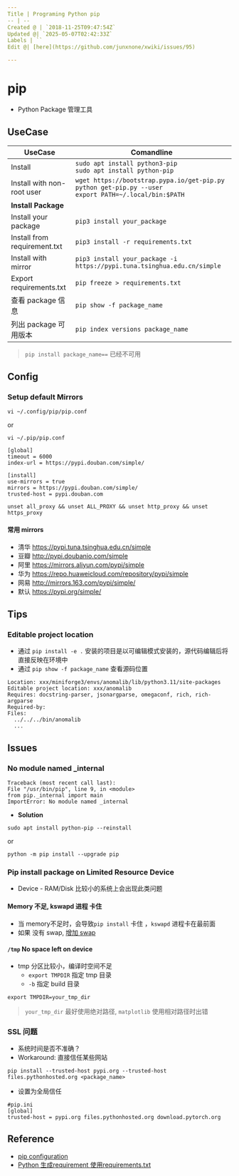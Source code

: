 ```yaml
---
Title | Programing Python pip
-- | --
Created @ | `2018-11-25T09:47:54Z`
Updated @| `2025-05-07T02:42:33Z`
Labels | ``
Edit @| [here](https://github.com/junxnone/xwiki/issues/95)

---
```

# pip
- Python Package 管理工具


## UseCase

UseCase | Comandline
-- | --
Install | `sudo apt install python3-pip`<br>`sudo apt install python-pip`
Install with non-root user | `wget https://bootstrap.pypa.io/get-pip.py`<br>`python get-pip.py --user`<br>`export PATH=~/.local/bin:$PATH`
**Install Package** |
Install your package | `pip3 install your_package`
Install from requirement.txt | `pip3 install -r requirements.txt`
Install with mirror | `pip3 install your_package -i https://pypi.tuna.tsinghua.edu.cn/simple`
Export requirements.txt | `pip freeze > requirements.txt`
查看 package 信息 | `pip show -f package_name`
列出 package 可用版本 | `pip index versions package_name`

> `pip install package_name==` 已经不可用

## Config
### Setup default Mirrors


```
vi ~/.config/pip/pip.conf
```
or
```
vi ~/.pip/pip.conf
```
```
[global]  
timeout = 6000
index-url = https://pypi.douban.com/simple/

[install]
use-mirrors = true
mirrors = https://pypi.douban.com/simple/
trusted-host = pypi.douban.com
```
```
unset all_proxy && unset ALL_PROXY && unset http_proxy && unset https_proxy
```

#### 常用 mirrors
- 清华 https://pypi.tuna.tsinghua.edu.cn/simple
- 豆瓣 http://pypi.doubanio.com/simple
- 阿里 https://mirrors.aliyun.com/pypi/simple
- 华为 https://repo.huaweicloud.com/repository/pypi/simple
- 网易 http://mirrors.163.com/pypi/simple/
- 默认 https://pypi.org/simple/

## Tips

### Editable project location

- 通过 `pip install -e .` 安装的项目是以可编辑模式安装的，源代码编辑后将直接反映在环境中
- 通过 `pip show -f package_name` 查看源码位置

```
Location: xxx/miniforge3/envs/anomalib/lib/python3.11/site-packages
Editable project location: xxx/anomalib
Requires: docstring-parser, jsonargparse, omegaconf, rich, rich-argparse
Required-by:
Files:
  ../../../bin/anomalib
  ...

```



## Issues

### No module named _internal
```
Traceback (most recent call last):   
File "/usr/bin/pip", line 9, in <module>     
from pip._internal import main 
ImportError: No module named _internal
```

- **Solution**

```
sudo apt install python-pip --reinstall
```
or

```
python -m pip install --upgrade pip
```

### Pip install package on Limited Resource Device

- Device - RAM/Disk 比较小的系统上会出现此类问题

#### Memory 不足, kswapd 进程 卡住
- 当 memory不足时，会导致`pip install` 卡住 ，`kswapd` 进程卡在最前面
- 如果 没有 swap, [增加 swap](/Increase_Swap) 
 
#### `/tmp`  No space left on device
- tmp 分区比较小，编译时空间不足
  - `export TMPDIR` 指定 tmp 目录
  - `-b` 指定 build 目录
```
export TMPDIR=your_tmp_dir
```
> `your_tmp_dir` 最好使用绝对路径, `matplotlib` 使用相对路径时出错

### SSL 问题
- 系统时间是否不准确？
- Workaround: 直接信任某些网站

```
pip install --trusted-host pypi.org --trusted-host files.pythonhosted.org <package_name>
```
- 设置为全局信任

```
#pip.ini
[global]
trusted-host = pypi.org files.pythonhosted.org download.pytorch.org
```



## Reference
- [pip configuration](https://pip.pypa.io/en/latest/user_guide/#configuration )
- [Python 生成requirement 使用requirements.txt](https://blog.51cto.com/meyangyang/2094937)


